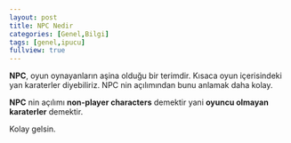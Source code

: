 ```yaml
---
layout: post
title: NPC Nedir
categories: [Genel,Bilgi]
tags: [genel,ipucu]
fullview: true
---
```


**NPC**, oyun oynayanların aşina olduğu bir terimdir. Kısaca oyun içerisindeki yan karaterler diyebiliriz.
NPC nin açılımından bunu anlamak daha kolay.

**NPC** nin açılımı **non-player characters** demektir yani **oyuncu olmayan karaterler** demektir.

Kolay gelsin.

